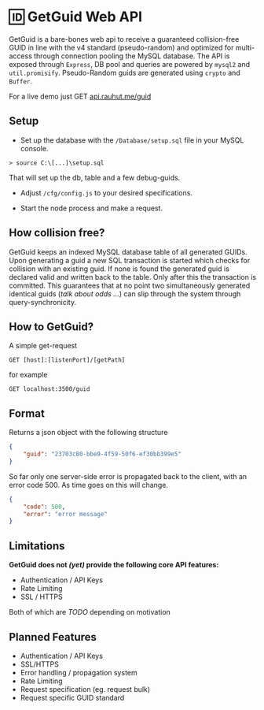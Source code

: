 # 🆔 GetGuid Web API 

GetGuid is a bare-bones web api to receive a guaranteed collision-free GUID in line with the v4 standard (pseudo-random) and optimized for multi-access through connection pooling the MySQL database. The API is exposed through ``Express``, DB pool and queries are powered by ``mysql2`` and `util.promisify`. Pseudo-Random guids are generated using `crypto` and `Buffer`.

For a live demo just GET [api.rauhut.me/guid](api.rauhut.me/guid)

## Setup

- Set up the database with the ``/Database/setup.sql`` file in your MySQL console.
```
> source C:\[...]\setup.sql
```

That will set up the db, table and a few debug-guids.

- Adjust ``/cfg/config.js`` to your desired specifications.

- Start the node process and make a request.

## How collision free?

GetGuid keeps an indexed MySQL database table of all generated GUIDs. Upon generating a guid a new SQL transaction is started which checks for collision with an existing guid. If none is found the generated guid is declared valid and written back to the table. Only after this the transaction is committed. This guarantees that at no point two simultaneously generated identical guids (*talk about odds ...*) can slip through the system through query-synchronicity.

## How to GetGuid?

A simple get-request
```
GET [host]:[listenPort]/[getPath]
```

for example
```
GET localhost:3500/guid
```

## Format

Returns a json object with the following structure
```json
{
    "guid": "23703c80-bbe9-4f59-50f6-ef30bb399e5"
}
```

So far only one server-side error is propagated back to the client, with an error code 500. As time goes on this will change.
```json
{
    "code": 500,
    "error": "error message"
}
```

## Limitations

**GetGuid does not *(yet)* provide the following core API features:**

- Authentication / API Keys
- Rate Limiting
- SSL / HTTPS

Both of which are *TODO* depending on motivation

## Planned Features

- Authentication / API Keys
- SSL/HTTPS 
- Error handling / propagation system
- Rate Limiting
- Request specification (eg. request bulk)
- Request specific GUID standard